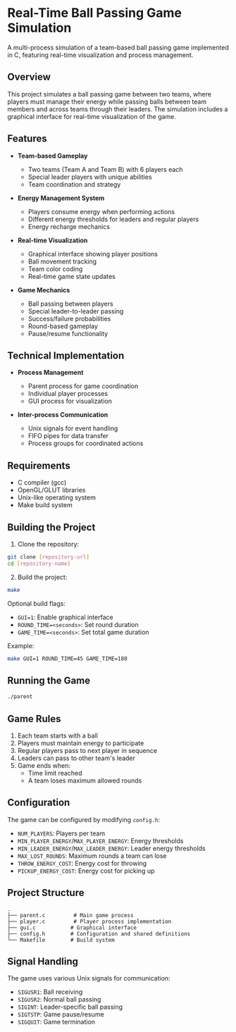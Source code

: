 # Real-Time Ball Passing Game Simulation

A multi-process simulation of a team-based ball passing game implemented in C, featuring real-time visualization and process management.

## Overview

This project simulates a ball passing game between two teams, where players must manage their energy while passing balls between team members and across teams through their leaders. The simulation includes a graphical interface for real-time visualization of the game.

## Features

- **Team-based Gameplay**
  - Two teams (Team A and Team B) with 6 players each
  - Special leader players with unique abilities
  - Team coordination and strategy

- **Energy Management System**
  - Players consume energy when performing actions
  - Different energy thresholds for leaders and regular players
  - Energy recharge mechanics

- **Real-time Visualization**
  - Graphical interface showing player positions
  - Ball movement tracking
  - Team color coding
  - Real-time game state updates

- **Game Mechanics**
  - Ball passing between players
  - Special leader-to-leader passing
  - Success/failure probabilities
  - Round-based gameplay
  - Pause/resume functionality

## Technical Implementation

- **Process Management**
  - Parent process for game coordination
  - Individual player processes
  - GUI process for visualization

- **Inter-process Communication**
  - Unix signals for event handling
  - FIFO pipes for data transfer
  - Process groups for coordinated actions

## Requirements

- C compiler (gcc)
- OpenGL/GLUT libraries
- Unix-like operating system
- Make build system

## Building the Project

1. Clone the repository:
```bash
git clone [repository-url]
cd [repository-name]
```

2. Build the project:
```bash
make
```

Optional build flags:
- `GUI=1`: Enable graphical interface
- `ROUND_TIME=<seconds>`: Set round duration
- `GAME_TIME=<seconds>`: Set total game duration

Example:
```bash
make GUI=1 ROUND_TIME=45 GAME_TIME=180
```

## Running the Game

```bash
./parent
```

## Game Rules

1. Each team starts with a ball
2. Players must maintain energy to participate
3. Regular players pass to next player in sequence
4. Leaders can pass to other team's leader
5. Game ends when:
   - Time limit reached
   - A team loses maximum allowed rounds

## Configuration

The game can be configured by modifying `config.h`:

- `NUM_PLAYERS`: Players per team
- `MIN_PLAYER_ENERGY`/`MAX_PLAYER_ENERGY`: Energy thresholds
- `MIN_LEADER_ENERGY`/`MAX_LEADER_ENERGY`: Leader energy thresholds
- `MAX_LOST_ROUNDS`: Maximum rounds a team can lose
- `THROW_ENERGY_COST`: Energy cost for throwing
- `PICKUP_ENERGY_COST`: Energy cost for picking up

## Project Structure

```
.
├── parent.c         # Main game process
├── player.c         # Player process implementation
├── gui.c           # Graphical interface
├── config.h        # Configuration and shared definitions
└── Makefile        # Build system
```

## Signal Handling

The game uses various Unix signals for communication:

- `SIGUSR1`: Ball receiving
- `SIGUSR2`: Normal ball passing
- `SIGINT`: Leader-specific ball passing
- `SIGTSTP`: Game pause/resume
- `SIGQUIT`: Game termination
